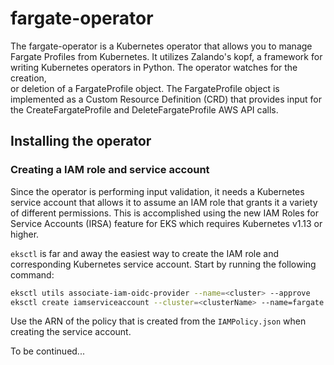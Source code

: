 # fargate-operator
The fargate-operator is a Kubernetes operator that allows you to manage Fargate Profiles from Kubernetes. 
It utilizes Zalando's kopf, a framework for writing Kubernetes operators in Python.  The operator watches for the creation,  
or deletion of a FargateProfile object.  The FargateProfile object is implemented as a Custom Resource Definition (CRD) 
that provides input for the CreateFargateProfile and DeleteFargateProfile AWS API calls.  

## Installing the operator

### Creating a IAM role and service account
Since the operator is performing input validation, it needs a Kubernetes service account that allows it to
assume an IAM role that grants it a variety of different permissions.  This is accomplished using the new IAM 
Roles for Service Accounts (IRSA) feature for EKS which requires Kubernetes v1.13 or higher.  

`eksctl` is far and away the easiest way to create the IAM role and corresponding Kubernetes service account.  Start by
running the following command: 

```bash
eksctl utils associate-iam-oidc-provider --name=<cluster> --approve
eksctl create iamserviceaccount --cluster=<clusterName> --name=fargate --namespace=default --attach-policy-arn=<policyARN>
```

Use the ARN of the policy that is created from the `IAMPolicy.json` when creating the service account. 

To be continued...